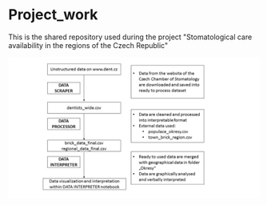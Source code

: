 # Project_work
This is the shared repository used during the project "Stomatological care availability in the regions of the Czech Republic"

![alt text](https://github.com/vitekzkytek/Example_Project/blob/master/scheme.jpg)
